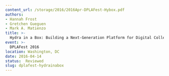 ```yaml
---
content_url: /storage/2016/2016Apr-DPLAFest-Hybox.pdf
authors:
- Hannah Frost
- Gretchen Gueguen
- Mark A. Matienzo
title: >-
  Hydra in a Box: Building a Next-Generation Platform for Digital Collections
event: >-
  DPLAFest 2016
location: Washington, DC
date: 2016-04-14
status:  Reviewed
slug: dplafest-hydrainabox
---
```

